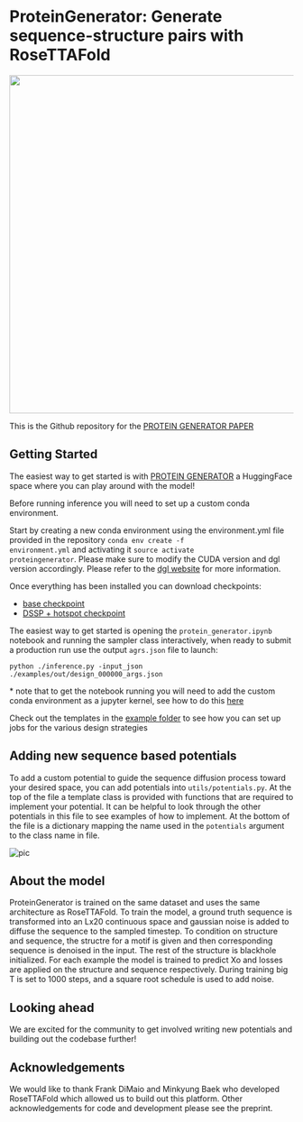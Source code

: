 # ProteinGenerator: Generate sequence-structure pairs with RoseTTAFold
<img src='./utils/figs/seqdiff_anim_720p.gif' width='600' style="vertical-align:middle">

This is the Github repository for the [PROTEIN GENERATOR PAPER](https://www.nature.com/articles/s41587-024-02395-w)

## Getting Started
The easiest way to get started is with [PROTEIN GENERATOR](https://huggingface.co/spaces/merle/PROTEIN_GENERATOR) a HuggingFace space where you can play around with the model!

Before running inference you will need to set up a custom conda environment.

Start by creating a new conda environment using the environment.yml file provided in the repository
<code>conda env create -f environment.yml</code> and activating it <code>source activate proteingenerator</code>. Please make sure to modify the CUDA version and dgl version accordingly. Please refer to the  [dgl website](https://www.dgl.ai/pages/start.html) for more information.

Once everything has been installed you can download checkpoints:
- [base checkpoint](http://files.ipd.uw.edu/pub/sequence_diffusion/checkpoints/SEQDIFF_221219_equalTASKS_nostrSELFCOND_mod30.pt)
- [DSSP + hotspot checkpoint](http://files.ipd.uw.edu/pub/sequence_diffusion/checkpoints/SEQDIFF_230205_dssp_hotspots_25mask_EQtasks_mod30.pt)

The easiest way to get started is opening the <code>protein_generator.ipynb</code> notebook and running the sampler class interactively, when ready to submit a production run use the output <code>agrs.json</code> file to launch: 

<code>python ./inference.py -input_json ./examples/out/design_000000_args.json</code> 

\* note that to get the notebook running you will need to add the custom conda environment as a jupyter kernel, see how to do this [here](https://towardsdatascience.com/get-your-conda-environment-to-show-in-jupyter-notebooks-the-easy-way-17010b76e874)

Check out the templates in the [example folder](examples) to see how you can set up jobs for the various design strategies

## Adding new sequence based potentials
To add a custom potential to guide the sequence diffusion process toward your desired space, you can add potentials into <code>utils/potentials.py</code>. At the top of the file a template class is provided with functions that are required to implement your potential. It can be helpful to look through the other potentials in this file to see examples of how to implement. At the bottom of the file is a dictionary mapping the name used in the <code>potentials</code> argument to the class name in file. 

![pic](http://files.ipd.uw.edu/pub/sequence_diffusion/figs/diffusion_landscape.png)

## About the model
ProteinGenerator is trained on the same dataset and uses the same architecture as RoseTTAFold. To train the model, a ground truth sequence is transformed into an Lx20 continuous space and gaussian noise is added to diffuse the sequence to the sampled timestep. To condition on structure and sequence, the structre for a motif is given and then corresponding sequence is denoised in the input. The rest of the structure is blackhole initialized. For each example the model is trained to predict Xo and losses are applied on the structure and sequence respectively. During training big T is set to 1000 steps, and a square root schedule is used to add noise.

## Looking ahead
We are excited for the community to get involved writing new potentials and building out the codebase further!

## Acknowledgements
We would like to thank Frank DiMaio and Minkyung Baek who developed RoseTTAFold which allowed us to build out this platform. Other acknowledgements for code and development please see the preprint.
